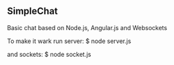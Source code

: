 SimpleChat
-----------

Basic chat based on Node.js, Angular.js and Websockets

To make it wark run server: 
$ node server.js

and sockets:
$ node socket.js


